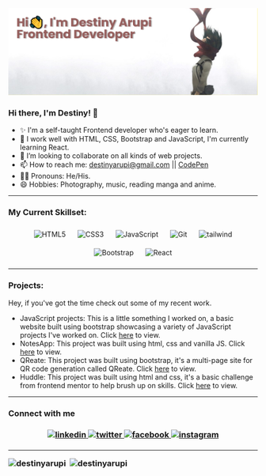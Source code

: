 <img src="https://github.com/destinyarupi/destinyarupi/blob/main/banner%20(1).png?raw=true" alt="banner">

### Hi there, I'm Destiny! 👋
- ✨ I'm a self-taught Frontend developer who's eager to learn.
- 🌱 I work well with HTML, CSS, Bootstrap and JavaScript, I'm currently learning React.
- 💞️ I’m looking to collaborate on all kinds of web projects.
- 📫 How to reach me: destinyarupi@gmail.com || [CodePen](https://codepen.io/destinyarupi/)
- 🙍‍♂️ Pronouns: He/His.
- 😄 Hobbies: Photography, music, reading manga and anime.

<hr>

<h3 align="left">My Current Skillset:</h3>
<div align="center">
  <img style="margin: 10px" src="https://profilinator.rishav.dev/skills-assets/html5-original-wordmark.svg" alt="HTML5" height="50" /> 
  <img style="margin: 10px" src="https://profilinator.rishav.dev/skills-assets/css3-original-wordmark.svg" alt="CSS3" height="50" /> 
  <img style="margin: 10px" src="https://profilinator.rishav.dev/skills-assets/javascript-original.svg" alt="JavaScript" height="50" />
  <img style="margin: 10px" src="https://profilinator.rishav.dev/skills-assets/git-scm-icon.svg" alt="Git" height="50" />
  <img style="margin: 10px" src="https://www.vectorlogo.zone/logos/tailwindcss/tailwindcss-icon.svg" alt="tailwind" height="50"/>
  <img style="margin: 10px" src="https://profilinator.rishav.dev/skills-assets/bootstrap-plain.svg" alt="Bootstrap" height="50" />  
  <img style="margin: 10px" src="https://profilinator.rishav.dev/skills-assets/react-original-wordmark.svg" alt="React" height="50" />     
</div>

<hr>

<h3 align="left">Projects:</h3>
<p>Hey, if you've got the time check out some of my recent work.</p>
<ul>
    <li> JavaScript projects: This is a little something I worked on, a basic website built using bootstrap showcasing a variety of JavaScript projects I've worked on. Click <a href="https://arupi-js-projects.netlify.app/" target="_blank">here</a> to view. </li>
    <li> NotesApp: This project was built using html, css and vanilla JS. Click <a href="https://arupi-notesapp.netlify.app/" target="_blank">here</a> to view. </li>
    <li> QReate: This project was built using bootstrap, it's a multi-page site for QR code generation called QReate. Click <a href="https://qreate.netlify.app/" target="_blank">here</a> to view. </li>
    <li> Huddle: This project was built using html and css, it's a basic challenge from frontend mentor to help brush up on skills. Click <a href="https://destinyarupi.github.io/Huddle/" target="_blank">here</a> to view. </li>
</ul>

<hr>

<h3 align="left">Connect with me<h3>  
<div align="center">
  <a href="https://www.linkedin.com/in/destiny-arupi-a97940234/" target="_blank">
  <img src=https://img.shields.io/badge/linkedin-%231E77B5.svg?&style=for-the-badge&logo=linkedin&logoColor=white alt=linkedin style="margin-bottom: 5px;" />
  </a>  
  <a href="https://mobile.twitter.com/DestinyArupi" target="_blank">
  <img src=https://img.shields.io/badge/twitter-%2324292e.svg?&style=for-the-badge&logo=twitter&logoColor=white alt=twitter style="margin-bottom: 5px;" />
  </a>
  <a href="https://web.facebook.com/Destinyarupi" target="_blank">
  <img src=https://img.shields.io/badge/facebook-%232E87FB.svg?&style=for-the-badge&logo=facebook&logoColor=white alt=facebook style="margin-bottom: 5px;" />
  </a>
  <a href="https://www.instagram.com/destinyarupi_/?hl=en" target="_blank">
  <img src=https://img.shields.io/badge/instagram-%23000000.svg?&style=for-the-badge&logo=instagram&logoColor=white alt=instagram style="margin-bottom: 5px;" />
  </a>
</div>  
  
<hr>

<span><img src="https://github-readme-stats.vercel.app/api/top-langs?username=destinyarupi&show_icons=true&locale=en&theme=github_dark" alt="destinyarupi" /></span>
<span>&nbsp;<img src="https://github-readme-stats.vercel.app/api?username=destinyarupi&show_icons=true&locale=en&theme=github_dark" alt="destinyarupi" /></span>



<!---
destinyarupi/destinyarupi is a ✨ special ✨ repository because its `README.md` (this file) appears on your GitHub profile.
You can click the Preview link to take a look at your changes.
--->
